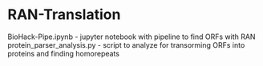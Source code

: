 # RAN-Translation


BioHack-Pipe.ipynb - jupyter notebook with pipeline to find ORFs with RAN
protein_parser_analysis.py - script to analyze for transorming ORFs into proteins and finding homorepeats 

